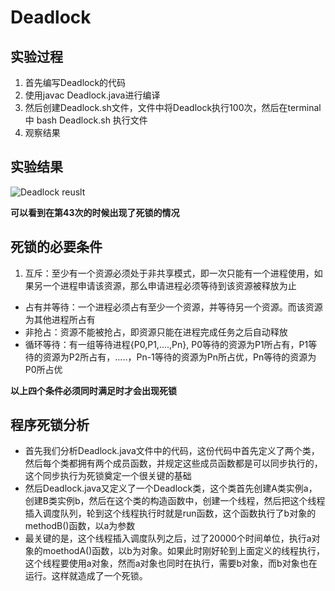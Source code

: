 # Deadlock
## 实验过程
1. 首先编写Deadlock的代码
2. 使用javac Deadlock.java进行编译
3. 然后创建Deadlock.sh文件，文件中将Deadlock执行100次，然后在terminal中 bash Deadlock.sh 执行文件
4. 观察结果

## 实验结果
![Deadlock reuslt](http://oeoh8qniz.bkt.clouddn.com/1.png)

**可以看到在第43次的时候出现了死锁的情况**
## 死锁的必要条件
1. 互斥：至少有一个资源必须处于非共享模式，即一次只能有一个进程使用，如果另一个进程申请该资源，那么申请进程必须等待到该资源被释放为止
- 占有并等待：一个进程必须占有至少一个资源，并等待另一个资源。而该资源为其他进程所占有
- 非抢占：资源不能被抢占，即资源只能在进程完成任务之后自动释放
- 循环等待：有一组等待进程{P0,P1,....,Pn}, P0等待的资源为P1所占有，P1等待的资源为P2所占有，.....，Pn-1等待的资源为Pn所占优，Pn等待的资源为P0所占优<br>

**以上四个条件必须同时满足时才会出现死锁**

## 程序死锁分析
- 首先我们分析Deadlock.java文件中的代码，这份代码中首先定义了两个类，然后每个类都拥有两个成员函数，并规定这些成员函数都是可以同步执行的，这个同步执行为死锁奠定一个很关键的基础
- 然后Deadlock.java又定义了一个Deadlock类，这个类首先创建A类实例a，创建B类实例b，然后在这个类的构造函数中，创建一个线程，然后把这个线程插入调度队列，轮到这个线程执行时就是run函数，这个函数执行了b对象的methodB()函数，以a为参数
- 最关键的是，这个线程插入调度队列之后，过了20000个时间单位，执行a对象的moethodA()函数，以b为对象。如果此时刚好轮到上面定义的线程执行，这个线程要使用a对象，然而a对象也同时在执行，需要b对象，而b对象也在运行。这样就造成了一个死锁。